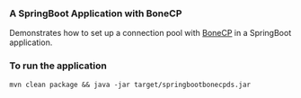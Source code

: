 ### A SpringBoot Application with BoneCP

Demonstrates how to set up a connection pool with [BoneCP](https://github.com/wwadge/bonecp) in a SpringBoot application. 

### To run the application
`mvn clean package && java -jar target/springbootbonecpds.jar`
